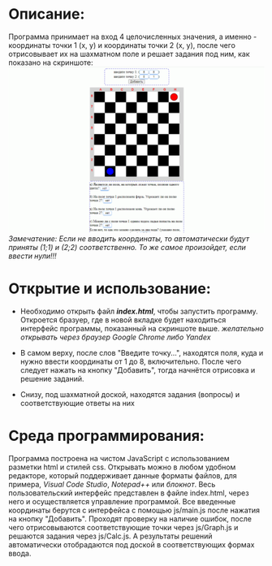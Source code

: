 # Описание:
Программа принимает на вход 4 целочисленных значения, а именно - координаты точки 1 (x, y) и координаты точки 2 (x, y), после чего отрисовывает их на шахматном поле и решает задания под ним, как показано на скриншоте:
![Пример](example.png "Пример")
*Замечатение: Если не вводить координаты, то автоматически будут приняты (1;1) и (2;2) соответственно. То же самое произойдет, если ввести нули!!!*

# Открытие и использование:
* Необходимо открыть файл ___index.html___, чтобы запустить программу. Откроется бразуер, где в новой вкладке будет находиться интерфейс программы, показанный на скриншоте выше. 
*желательно открывать через браузер Google Chrome либо Yandex*

* В самом верху, после слов "Введите точку...", находятся поля, куда и нужно ввести координаты от 1 до 8, включительно. После чего следует нажать на кнопку "Добавить", тогда начнётся отрисовка и решение заданий.

* Снизу, под шахматной доской, находятся задания (вопросы) и соответствующие ответы на них
# Среда программирования: 
Программа построена на чистом JavaScript с использованием разметки html и стилей css. Открывать можно в любом удобном редакторе, который поддерживает данные форматы файлов, для примера, *Visual Code Studio*, *Notepad++* или *блокнот*. Весь пользовательский интерфейс представлен в файле index.html, через него и осуществляется управление программой. Все введенные координаты берутся с интерфейса с помощью js/main.js после нажатия на кнопку "Добавить". Проходят проверку на наличие ошибок, после чего отрисовываются соответствующие точки через js/Graph.js и решаются задания через js/Calc.js. А результаты решений автоматически отобрадаются под доской в соответствующих формах ввода. 
